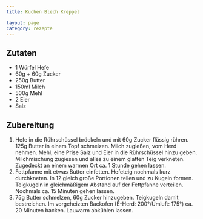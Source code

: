 ```yaml
---
title: Kuchen Blech Kreppel

layout: page
category: rezepte
---
```


Zutaten
-------

- 1 Würfel Hefe
- 60g + 60g Zucker
- 250g Butter
- 150ml Milch
- 500g Mehl
- 2 Eier 
- Salz

Zubereitung
-----------
1. Hefe in die Rührschüssel bröckeln und mit 60g Zucker flüssig rühren. 125g Butter in einem Topf schmelzen. Milch zugießen, vom Herd nehmen. Mehl, eine Prise Salz und Eier in die Rührschüssel hinzu geben. Milchmischung zugiesen und alles zu einem glatten Teig verkneten. Zugedeckt an einem warmen Ort ca. 1 Stunde gehen lassen.
2. Fettpfanne mit etwas Butter einfetten. Hefeteig nochmals kurz durchkneten. In 12 gleich große Portionen teilen und zu Kugeln formen. Teigkugeln in gleichmäßigem Abstand auf der Fettpfanne verteilen. Nochmals ca. 15 Minuten gehen lassen.
3. 75g Butter schmelzen, 60g Zucker hinzugeben. Teigkugeln damit bestreichen. Im vorgeheizten Backofen (E-Herd: 200°/Umluft: 175°) ca. 20 Minuten backen. Lauwarm abkühlen lassen.
